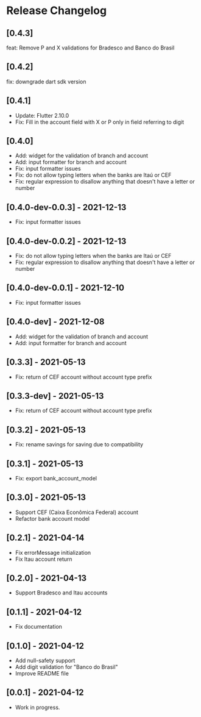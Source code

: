 # Release Changelog

## [0.4.3]

feat: Remove P and X validations for Bradesco and Banco do Brasil

## [0.4.2]

fix: downgrade dart sdk version

## [0.4.1]

* Update: Flutter 2.10.0
* Fix: Fill in the account field with X or P only in field referring to digit

## [0.4.0]

* Add: widget for the validation of branch and account
* Add: input formatter for branch and account
* Fix: input formatter issues
* Fix: do not allow typing letters when the banks are Itaú or CEF
* Fix: regular expression to disallow anything that doesn't have a letter or number

## [0.4.0-dev-0.0.3] - 2021-12-13

* Fix: input formatter issues

## [0.4.0-dev-0.0.2] - 2021-12-13

* Fix: do not allow typing letters when the banks are Itaú or CEF
* Fix: regular expression to disallow anything that doesn't have a letter or number

## [0.4.0-dev-0.0.1] - 2021-12-10

* Fix: input formatter issues

## [0.4.0-dev] - 2021-12-08

* Add: widget for the validation of branch and account
* Add: input formatter for branch and account

## [0.3.3] - 2021-05-13

* Fix: return of CEF account without account type prefix

## [0.3.3-dev] - 2021-05-13

* Fix: return of CEF account without account type prefix

## [0.3.2] - 2021-05-13

* Fix: rename savings for saving due to compatibility

## [0.3.1] - 2021-05-13

* Fix: export bank_account_model

## [0.3.0] - 2021-05-13

* Support CEF (Caixa Econômica Federal) account
* Refactor bank account model

## [0.2.1] - 2021-04-14

* Fix errorMessage initialization
* Fix Itau account return

## [0.2.0] - 2021-04-13

* Support Bradesco and Itau accounts

## [0.1.1] - 2021-04-12

* Fix documentation

## [0.1.0] - 2021-04-12

* Add null-safety support
* Add digit validation for "Banco do Brasil"
* Improve README file

## [0.0.1] - 2021-04-12

* Work in progress.
